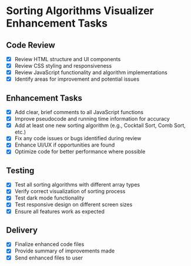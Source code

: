 # Sorting Algorithms Visualizer Enhancement Tasks

## Code Review
- [x] Review HTML structure and UI components
- [x] Review CSS styling and responsiveness
- [x] Review JavaScript functionality and algorithm implementations
- [x] Identify areas for improvement and potential issues

## Enhancement Tasks
- [x] Add clear, brief comments to all JavaScript functions
- [x] Improve pseudocode and running time information for accuracy
- [x] Add at least one new sorting algorithm (e.g., Cocktail Sort, Comb Sort, etc.)
- [x] Fix any code issues or bugs identified during review
- [x] Enhance UI/UX if opportunities are found
- [x] Optimize code for better performance where possible

## Testing
- [x] Test all sorting algorithms with different array types
- [x] Verify correct visualization of sorting process
- [x] Test dark mode functionality
- [x] Test responsive design on different screen sizes
- [x] Ensure all features work as expected

## Delivery
- [x] Finalize enhanced code files
- [x] Provide summary of improvements made
- [x] Send enhanced files to user

